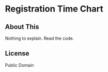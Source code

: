 # Registration Time Chart

## About This

Nothing to explain. Read the code.

## License

Public Domain
